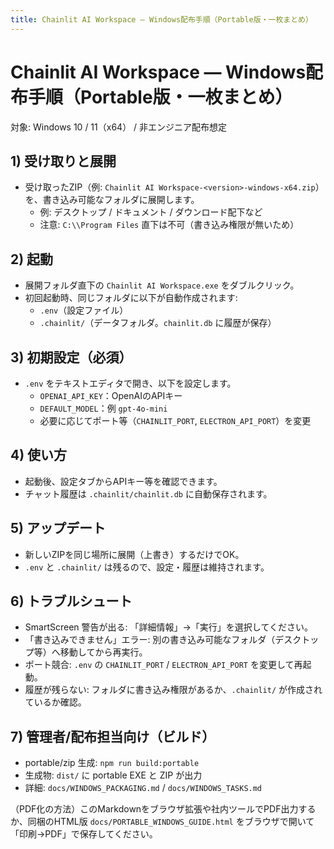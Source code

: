 ```yaml
---
title: Chainlit AI Workspace — Windows配布手順（Portable版・一枚まとめ）
---
```


# Chainlit AI Workspace — Windows配布手順（Portable版・一枚まとめ）

対象: Windows 10 / 11（x64） / 非エンジニア配布想定

## 1) 受け取りと展開
- 受け取ったZIP（例: `Chainlit AI Workspace-<version>-windows-x64.zip`）を、書き込み可能なフォルダに展開します。
  - 例: デスクトップ / ドキュメント / ダウンロード配下など
  - 注意: `C:\\Program Files` 直下は不可（書き込み権限が無いため）

## 2) 起動
- 展開フォルダ直下の `Chainlit AI Workspace.exe` をダブルクリック。
- 初回起動時、同じフォルダに以下が自動作成されます:
  - `.env`（設定ファイル）
  - `.chainlit/`（データフォルダ。`chainlit.db` に履歴が保存）

## 3) 初期設定（必須）
- `.env` をテキストエディタで開き、以下を設定します。
  - `OPENAI_API_KEY`：OpenAIのAPIキー
  - `DEFAULT_MODEL`：例 `gpt-4o-mini`
  - 必要に応じてポート等（`CHAINLIT_PORT`, `ELECTRON_API_PORT`）を変更

## 4) 使い方
- 起動後、設定タブからAPIキー等を確認できます。
- チャット履歴は `.chainlit/chainlit.db` に自動保存されます。

## 5) アップデート
- 新しいZIPを同じ場所に展開（上書き）するだけでOK。
- `.env` と `.chainlit/` は残るので、設定・履歴は維持されます。

## 6) トラブルシュート
- SmartScreen 警告が出る: 「詳細情報」→「実行」を選択してください。
- 「書き込みできません」エラー: 別の書き込み可能なフォルダ（デスクトップ等）へ移動してから再実行。
- ポート競合: `.env` の `CHAINLIT_PORT` / `ELECTRON_API_PORT` を変更して再起動。
- 履歴が残らない: フォルダに書き込み権限があるか、`.chainlit/` が作成されているか確認。

## 7) 管理者/配布担当向け（ビルド）
- portable/zip 生成: `npm run build:portable`
- 生成物: `dist/` に portable EXE と ZIP が出力
- 詳細: `docs/WINDOWS_PACKAGING.md` / `docs/WINDOWS_TASKS.md`

（PDF化の方法）このMarkdownをブラウザ拡張や社内ツールでPDF出力するか、同梱のHTML版 `docs/PORTABLE_WINDOWS_GUIDE.html` をブラウザで開いて「印刷→PDF」で保存してください。

